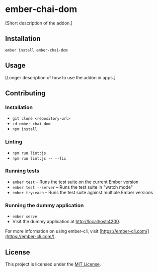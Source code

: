 ember-chai-dom
==============================================================================

[Short description of the addon.]

Installation
------------------------------------------------------------------------------

```
ember install ember-chai-dom
```


Usage
------------------------------------------------------------------------------

[Longer description of how to use the addon in apps.]


Contributing
------------------------------------------------------------------------------

### Installation

* `git clone <repository-url>`
* `cd ember-chai-dom`
* `npm install`

### Linting

* `npm run lint:js`
* `npm run lint:js -- --fix`

### Running tests

* `ember test` – Runs the test suite on the current Ember version
* `ember test --server` – Runs the test suite in "watch mode"
* `ember try:each` – Runs the test suite against multiple Ember versions

### Running the dummy application

* `ember serve`
* Visit the dummy application at [http://localhost:4200](http://localhost:4200).

For more information on using ember-cli, visit [https://ember-cli.com/](https://ember-cli.com/).

License
------------------------------------------------------------------------------

This project is licensed under the [MIT License](LICENSE.md).
